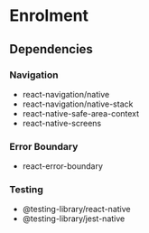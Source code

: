 # Enrolment

## Dependencies
### Navigation
- react-navigation/native
- react-navigation/native-stack
- react-native-safe-area-context
- react-native-screens

### Error Boundary
- react-error-boundary

### Testing
- @testing-library/react-native
- @testing-library/jest-native